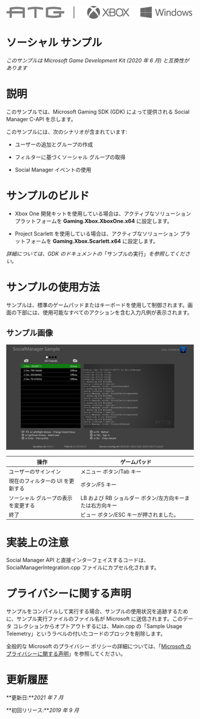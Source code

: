   ![](./media/image1.png)

#   ソーシャル サンプル

*このサンプルは Microsoft Game Development Kit (2020 年 6 月)
と互換性があります*

# 

# 説明

このサンプルでは、Microsoft Gaming SDK (GDK) によって提供される Social
Manager C-API を示します。

このサンプルには、次のシナリオが含まれています:

-   ユーザーの追加とグループの作成

-   フィルターに基づくソーシャル グループの取得

-   Social Manager イベントの使用

# サンプルのビルド

-   Xbox One 開発キットを使用している場合は、アクティブなソリューション
    プラットフォームを **Gaming.Xbox.XboxOne.x64** に設定します。

-   Project Scarlett を使用している場合は、アクティブなソリューション
    プラットフォームを **Gaming.Xbox.Scarlett.x64** に設定します。

*詳細については、GDK
のドキュメントの*「サンプルの実行」*を参照してください。*

# サンプルの使用方法

サンプルは、標準のゲームパッドまたはキーボードを使用して制御されます。画面の下部には、使用可能なすべてのアクションを含む入力凡例が表示されます。

## サンプル画像

![Text Description automatically generated](./media/image3.png)

| 操作                        |  ゲームパッド                           |
|-----------------------------|----------------------------------------|
| ユーザーのサインイン        |  メニュー ボタン/Tab キー               |
| 現在のフィルターの UI を更新する |  ボタン/F5 キー |
| ソーシャル グループの表示を変更する |  LB および RB ショルダー ボタン/左方向キーまたは右方向キー      |
| 終了                        |  ビュー ボタン/ESC キーが押されました。 |

# 

# 実装上の注意

Social Manager API
と直接インターフェイスするコードは、SocialManagerIntegration.cpp
ファイルにカプセル化されます。

# プライバシーに関する声明

サンプルをコンパイルして実行する場合、サンプルの使用状況を追跡するために、サンプル実行ファイルのファイル名が
Microsoft に送信されます。このデータ
コレクションからオプトアウトするには、Main.cpp の「Sample Usage
Telemetry」というラベルの付いたコードのブロックを削除します。

全般的な Microsoft のプライバシー ポリシーの詳細については、「[Microsoft
のプライバシーに関する声明](https://privacy.microsoft.com/en-us/privacystatement/)」を参照してください。

# 更新履歴

**更新日:***2021 年 7 月*

**初回リリース:***2019 年 9 月*
